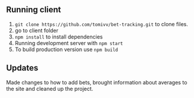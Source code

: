 ## Running client

1. `git clone https://github.com/tomivv/bet-tracking.git` to clone files.
2. go to client folder
2. `npm install` to install dependencies
3. Running development server with `npm start`
4. To build production version use `npm build`


## Updates
Made changes to how to add bets, brought information about averages to the site and cleaned up the project.
